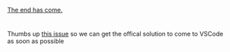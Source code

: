 [The end has come.](https://github.com/dotnet/roslyn/pull/34808)
#

Thumbs up [this issue](https://github.com/OmniSharp/omnisharp-roslyn/issues/1482) so we can get the offical solution to come to VSCode as soon as possible 

